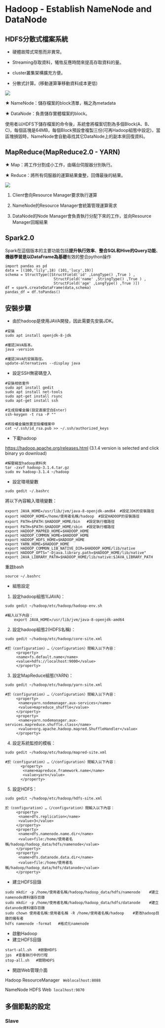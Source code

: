# Hadoop - Establish NameNode and DataNode

## HDFS分散式檔案系統

*    硬體故障式常態而非異常。

*    Streaming存取資料，犧牲反應時間來提高存取資料的量。

*    cluster叢集架構擴充方便。

*    分散式計算。(移動運算筆移動資料成本更低)

<img src="https://github.com/CHENntust/hadoop/blob/main/img/HDFS.png"/>

★  NameNode：儲存檔案的block清單，稱之為metadata

★  DataNode：負責儲存實體檔案的block。

使用者以HDFS下儲存檔案的命令後，系統會將檔案切割為多個Block(A、B、C)，每個區塊是64MB，每個Block預設會複製三份(可再Hadoop組態中設定)，當區塊損毀時，NameNode會自動尋找其它DataNode上的副本來回復資料。

## MapReduce(MapReduce2.0 - YARN)

★  Map：將工作分割成小工作，由暪台伺服器分別執行。

★  Reduce：將所有伺服器的運算結果彙整，回傳最後的結果。

<img src="https://github.com/CHENntust/hadoop/blob/main/img/MapReduce.png"/>

1. Client會向Resource Manager要求執行運算

2. NameNode的Resource Manager會統籌管理運算需求

3. DataNode的Node Manager會負責執行分配下來的工作，並向Resource Manager回報結果

## Spark2.0

Spark在這個版本的主要功能包括**提升執行效率**、**整合SQL和Hive的Query功能**、**機器學習是以DataFrame為基礎**有效的整合python操作
```
import pandas as pd
data = [(100,'lily',18) (101,'lucy',19)]
schema = StructType([StructField('id' ,LongType() ,True ) ,
                      StructField('name' ,StringType() ,True ) ,
                      StructField('age' ,LongType() ,True )])
df = spark.createDataFrame(data,schema)
pandas_df = df.toPandas()
```
## 安裝步驟
*    由於hadoop是使用JAVA開發，因此需要先安裝JDK。
```
#安裝
sudo apt install openjdk-8-jdk

#確認JAVA版本。
java -version

#確認JAVA的安裝路徑。
update-alternatives --display java
```
    
*    設定SSH無密碼登入
```
#安裝相依套件
sudo apt install gedit
sudo apt install net-tools
sudo apt-get install rsync
sudo apt-get install ssh

#生成授權金鑰(設定直接空白Enter)
ssh-keygen -t rsa -P ""

#將授權金鑰放置至授權檔案中
cat ~/.ssh/id_rsa.pub >> ~/.ssh/authorized_keys
```

*    下載hadoop

https://hadoop.apache.org/releases.html (3.1.4 version is selected and click binary yo download)

```
#解壓縮至hadoop資料夾
tar -zxvf hadoop-3.1.4.tar.gz
sudo mv hadoop-3.1.4 ~/hadoop
```

*    設定環境變數

```
sudo gedit ~/.bashrc
```
將以下內容輸入環境變數：

    export JAVA_HOME=/usr/lib/jvm/java-8-openjdk-amd64  #設定JDK的安裝路徑
    export HADOOP_HOME=/home/使用者名稱/hadoop  #設定HADOOP的安裝路徑
    export PATH=$PATH:$HADOOP_HOME/bin   #設定執行檔路徑
    export PATH=$PATH:$HADOOP_HOME/sbin  #設定執行檔路徑
    export HADOOP_MAPRED_HOME=$HADOOP_HOME
    export HADOOP_COMMON_HOME=$HADOOP_HOME
    export HADOOP_HDFS_HOME=$HADOOP_HOME
    export YARN_HOME=$HADOOP_HOME
    export HADOOP_COMMON_LIB_NATIVE_DIR=$HADOOP_HOME/lib/native
    export HADOOP_OPTS="-Djava.library.path=$HADOOP_HOME/lib/native"
    export JAVA_LIBRARY_PATH=$HADOOP_HOME/lib/native:$JAVA_LIBRARY_PATH
    
重啟bash
```
source ~/.bashrc
```
*    組態設定

1. 設定hadoop組態1(JAVA)：
```
sudo gedit ~/hadoop/etc/hadoop/hadoop-env.sh

#輸入以下內容：
    export JAVA_HOME=/usr/lib/jvm/java-8-openjdk-amd64
```
    
2. 設定hadoop組態2(HDFS名稱)：
```
sudo gedit ~/hadoop/etc/hadoop/core-site.xml

#於〈configuration〉…〈/configuration〉間輸入以下內容：
     <property>
     <name>fs.default.name</name>
     <value>hdfs://localhost:9000</value>
     </property>
```    

3. 設定MapReduce組態(YARN)：
```
sudo gedit ~/hadoop/etc/hadoop/yarn-site.xml

#於〈configuration〉…〈/configuration〉間輸入以下內容：
     <property>
      <name>yarn.nodemanager.aux-services</name>
      <value>mapreduce_shuffle</value>
     </property>
     <property>
      <name>yarn.nodemanager.aux-services.mapreduce.shuffle.class</name>
      <value>org.apache.hadoop.mapred.ShuffleHandler</value>
     </property>
```

4. 設定系統監控的模板：
```
sudo gedit ~/hadoop/etc/hadoop/mapred-site.xml

#於〈configuration〉…〈/configuration〉間輸入以下內容：
       <property>
        <name>mapreduce.framework.name</name>
        <value>yarn</value>
       </property>  
```  

5. 設定HDFS：
```
sudo gedit ~/hadoop/etc/hadoop/hdfs-site.xml

於〈configuration〉…〈/configuration〉間輸入以下內容：
     <property>
      <name>dfs.replication</name>
      <value>3</value>
     </property>
     <property>
      <name>dfs.namenode.name.dir</name>
      <value>file:/home/使用者名稱/hadoop/hadoop_data/hdfs/namenode</value>
     </property>
     <property>
      <name>dfs.datanode.data.dir</name>
      <value>file:/home/使用者名稱/hadoop/hadoop_data/hdfs/datanode</value>
     </property>
```   
     
*    建立HDFS目錄
``` 
sudo mkdir -p /home/使用者名稱/hadoop/hadoop_data/hdfs/namenode    #建立namenode資料儲存目錄
sudo mkdir -p /home/使用者名稱/hadoop/hadoop_data/hdfs/datanode    #建立datanode資料儲存目錄
sudo chown 使用者名稱:使用者名稱 -R /home/使用者名稱/hadoop    #更改hadoop目錄的擁有者
hdfs namenode -format   #格式化namenode
``` 

*    啟動Hadoop
*    建立HDFS目錄
``` 
start-all.sh   #啟動HDFS
jps  #查看執行中的行程
stop-all.sh   #關閉HDFS
``` 

*    開啟Web管理介面

Hadoop ResourceManager ``` Weblocalhost:8088``` 

NameNode HDFS Web``` localhost:9870``` 

## 多個節點的設定

### Slave




